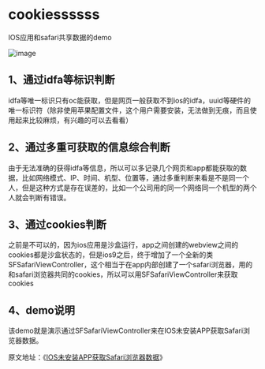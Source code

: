 # cookiessssss
IOS应用和safari共享数据的demo

![image](http://cdn.hudongdong.com/content/uploadfile/201610/fd421476432824.png)

## 1、通过idfa等标识判断

idfa等唯一标识只有oc能获取，但是网页一般获取不到ios的idfa，uuid等硬件的唯一标识符（除非使用苹果配置文件，这个用户需要安装，无法做到无痕，而且使用起来比较麻烦，有兴趣的可以去看看）

## 2、通过多重可获取的信息综合判断

由于无法准确的获得idfa等信息，所以可以多记录几个网页和app都能获取的数据，比如网络模式、IP、时间、机型、位置等，通过多重判断来看是不是同一个人，但是这种方式是存在误差的，比如一个公司用的同一个网络同一个机型的两个人就会判断有错误。

## 3、通过cookies判断

之前是不可以的，因为ios应用是沙盒运行，app之间创建的webview之间的cookies都是沙盒状态的，但是ios9之后，终于增加了一个全新的类SFSafariViewController，这个相当于在app内部创建了一个safari浏览器，用的和safari浏览器共同的cookies，所以可以用SFSafariViewController来获取cookies

## 4、demo说明

该demo就是演示通过SFSafariViewController来在IOS未安装APP获取Safari浏览器数据。

原文地址：《[IOS未安装APP获取Safari浏览器数据](http://www.hudongdong.com/ios/373.html)》
